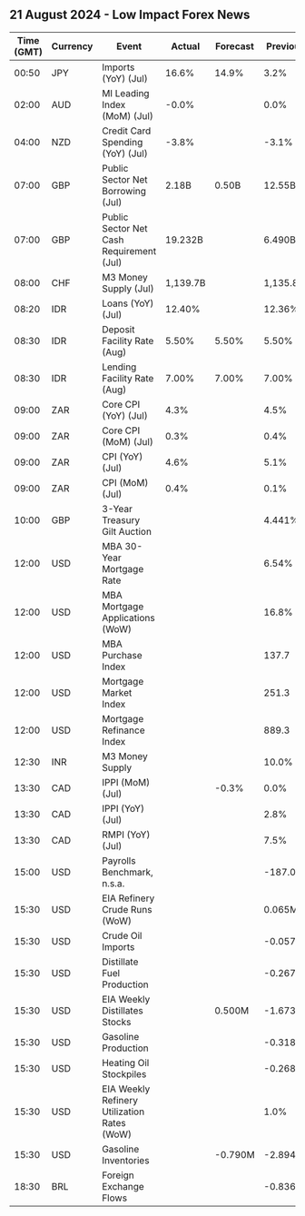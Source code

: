 ## 21 August 2024 - Low Impact Forex News

| Time (GMT) | Currency | Event | Actual | Forecast | Previous |
|------|----------|-------|--------|----------|----------|
| 00:50 | JPY | Imports (YoY) (Jul) | 16.6% | 14.9% | 3.2% |
| 02:00 | AUD | MI Leading Index (MoM) (Jul) | -0.0% |  | 0.0% |
| 04:00 | NZD | Credit Card Spending (YoY) (Jul) | -3.8% |  | -3.1% |
| 07:00 | GBP | Public Sector Net Borrowing (Jul) | 2.18B | 0.50B | 12.55B |
| 07:00 | GBP | Public Sector Net Cash Requirement (Jul) | 19.232B |  | 6.490B |
| 08:00 | CHF | M3 Money Supply (Jul) | 1,139.7B |  | 1,135.8B |
| 08:20 | IDR | Loans (YoY) (Jul) | 12.40% |  | 12.36% |
| 08:30 | IDR | Deposit Facility Rate (Aug) | 5.50% | 5.50% | 5.50% |
| 08:30 | IDR | Lending Facility Rate (Aug) | 7.00% | 7.00% | 7.00% |
| 09:00 | ZAR | Core CPI (YoY) (Jul) | 4.3% |  | 4.5% |
| 09:00 | ZAR | Core CPI (MoM) (Jul) | 0.3% |  | 0.4% |
| 09:00 | ZAR | CPI (YoY) (Jul) | 4.6% |  | 5.1% |
| 09:00 | ZAR | CPI (MoM) (Jul) | 0.4% |  | 0.1% |
| 10:00 | GBP | 3-Year Treasury Gilt Auction |  |  | 4.441% |
| 12:00 | USD | MBA 30-Year Mortgage Rate |  |  | 6.54% |
| 12:00 | USD | MBA Mortgage Applications (WoW) |  |  | 16.8% |
| 12:00 | USD | MBA Purchase Index |  |  | 137.7 |
| 12:00 | USD | Mortgage Market Index |  |  | 251.3 |
| 12:00 | USD | Mortgage Refinance Index |  |  | 889.3 |
| 12:30 | INR | M3 Money Supply |  |  | 10.0% |
| 13:30 | CAD | IPPI (MoM) (Jul) |  | -0.3% | 0.0% |
| 13:30 | CAD | IPPI (YoY) (Jul) |  |  | 2.8% |
| 13:30 | CAD | RMPI (YoY) (Jul) |  |  | 7.5% |
| 15:00 | USD | Payrolls Benchmark, n.s.a. |  |  | -187.00K |
| 15:30 | USD | EIA Refinery Crude Runs (WoW) |  |  | 0.065M |
| 15:30 | USD | Crude Oil Imports |  |  | -0.057M |
| 15:30 | USD | Distillate Fuel Production |  |  | -0.267M |
| 15:30 | USD | EIA Weekly Distillates Stocks |  | 0.500M | -1.673M |
| 15:30 | USD | Gasoline Production |  |  | -0.318M |
| 15:30 | USD | Heating Oil Stockpiles |  |  | -0.268M |
| 15:30 | USD | EIA Weekly Refinery Utilization Rates (WoW) |  |  | 1.0% |
| 15:30 | USD | Gasoline Inventories |  | -0.790M | -2.894M |
| 18:30 | BRL | Foreign Exchange Flows |  |  | -0.836B |
